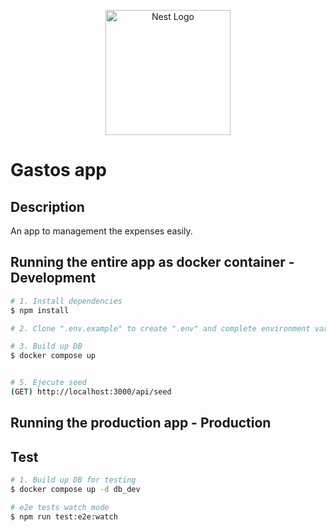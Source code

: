 <p align="center">
  <a href="http://nestjs.com/" target="blank"><img src="https://nestjs.com/img/logo-small.svg" width="200" alt="Nest Logo" /></a>
</p>

[circleci-image]: https://img.shields.io/circleci/build/github/nestjs/nest/master?token=abc123def456
[circleci-url]: https://circleci.com/gh/nestjs/nest

# Gastos app


## Description

An app to management the expenses easily.

<!-- 
## Running the app (build up postgres DB) - Development

```bash
# 1. Install dependencies
$ npm install

# 2. Clone ".env.example" to create ".env" and change environment variables

# 3. Build up DB
$ docker compose up -d postgresqldb

# 4. Build up app development mode
$ npm run start:dev

# 5. Ejecute seed
(GET) http://localhost:3000/api/seed
``` -->

## Running the entire app as docker container - Development

```bash
# 1. Install dependencies
$ npm install

# 2. Clone ".env.example" to create ".env" and complete environment variables

# 3. Build up DB
$ docker compose up


# 5. Ejecute seed
(GET) http://localhost:3000/api/seed
```

## Running the production app - Production



## Test

```bash
# 1. Build up DB for testing
$ docker compose up -d db_dev

# e2e tests watch mode
$ npm run test:e2e:watch
```